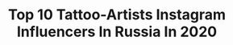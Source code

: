 ---
title: Top 10 Tattoo-Artists Instagram Influencers In Russia In 2020
description: >-
  Find top tattoo-artists Instagram influencers in Russia in 2020. Most popular hashtags: #tattoo #realistictattoo #skinartmag #nocturnalink.
platform: Instagram
profiles:
  - username: "zema_zima"
    fullname: >-
      JANE ZIMINA
    location: "Russia"
    followers: 36868
    engagement: 332
    commentsToLikes: 0.026951
    avatar: "https://scontent-ams4-1.cdninstagram.com/v/t51.2885-19/s320x320/37733308_1877851582517452_3181291639175905280_n.jpg?_nc_ht=scontent-ams4-1.cdninstagram.com&_nc_ohc=2UAwjwc5Q1gAX9a-9ce&oh=d4a91f5c50d39dc23d1b3a6e24ef1ec1&oe=5EBBB5E3"
    verified: false
    hashtags: "#inkdeep, #blackwork, #wtt, #inkstinct"
  - username: "broock.schaft"
    fullname: >-
      Polina Svetlova
    location: "Russia"
    followers: 47474
    engagement: 240
    commentsToLikes: 0.021886
    avatar: "https://scontent-ams4-1.cdninstagram.com/v/t51.2885-19/s320x320/89259345_2822553511163150_8498785005042925568_n.jpg?_nc_ht=scontent-ams4-1.cdninstagram.com&_nc_ohc=LVP-QLbpK90AX_GWi2x&oh=609d92ce48a99c7878fdf75a1071aeb9&oe=5EB43881"
    verified: false
    hashtags: "#schaft, #backstage, #challenge"
  - username: "mo.no.tattoo"
    fullname: >-
      Svetlana Ehrt
    location: "Russia"
    followers: 13915
    engagement: 650
    commentsToLikes: 0.014317
    avatar: "https://scontent-lhr8-1.cdninstagram.com/v/t51.2885-19/s320x320/84967232_192717658459893_7178103130121306112_n.jpg?_nc_ht=scontent-lhr8-1.cdninstagram.com&_nc_ohc=x_BfwsRuoEMAX_Q_BE6&oh=8b9666be66254082255c3930e7ee77de&oe=5EB95C64"
    verified: false
    hashtags: ""
  - username: "katrinlove27"
    fullname: >-
      🔮Katrin Tattoo🔮
    location: "Russia"
    followers: 63465
    engagement: 126
    commentsToLikes: 0.020862
    avatar: "https://scontent-lhr8-1.cdninstagram.com/v/t51.2885-19/s320x320/81181068_160673571906387_4501712380085927936_n.jpg?_nc_ht=scontent-lhr8-1.cdninstagram.com&_nc_ohc=TnGDRGK4DPMAX_x2Vef&oh=00f1f2321ba90ba2906aa3e8d7ecd646&oe=5EBB82CF"
    verified: false
    hashtags: "#inkedspace, #stayathome, #piersib, #tattoospace"
  - username: "jerry_tattoo"
    fullname: >-
      Lettering ♠️🖤 Mandala script
    location: "Russia"
    followers: 39170
    engagement: 171
    commentsToLikes: 0.015128
    avatar: "https://scontent-lhr8-1.cdninstagram.com/v/t51.2885-19/s320x320/50112073_230821841195699_4575549769916612608_n.jpg?_nc_ht=scontent-lhr8-1.cdninstagram.com&_nc_ohc=XUAE5RFDJnsAX9hvegI&oh=ea6cd818331fd572e619ac6d2cbe0b7b&oe=5EBC2C14"
    verified: false
    hashtags: "#lettering, #letterart, #moscowcity, #tattoospb"
  - username: "swallow_tattoo"
    fullname: >-
      #Гошанмосковский
    location: "Russia"
    followers: 25278
    engagement: 431
    commentsToLikes: 0.044611
    avatar: "https://scontent-dus1-1.cdninstagram.com/v/t51.2885-19/s320x320/65387462_341816926707233_3890613463864573952_n.jpg?_nc_ht=scontent-dus1-1.cdninstagram.com&_nc_ohc=8dYCFbOhiqYAX8cC2WG&oh=97a39a6e97a543c00c97f12c86faa255&oe=5E8BAC8E"
    verified: false
    hashtags: "#witcher3, #witcher2, #margotrobbie, #spain"
  - username: "adeliya__art"
    fullname: >-
      Мехенди▪︎Tату▪︎Казань|Model 🖤
    location: "Russia"
    followers: 16839
    engagement: 158
    commentsToLikes: 0.048794
    avatar: "https://scontent-ams4-1.cdninstagram.com/v/t51.2885-19/s320x320/18723212_438164576539693_6718761557544665088_a.jpg?_nc_ht=scontent-ams4-1.cdninstagram.com&_nc_ohc=hnOaK44bMU0AX9_0eqM&oh=b76172bb109641c9a635ba48ece5d36b&oe=5EB0B48B"
    verified: false
    hashtags: "#hennaart, #kazan, #henna, #tattookazan"
  - username: "butrin7"
    fullname: >-
      
    location: "Russia"
    followers: 25851
    engagement: 240
    commentsToLikes: 0.022124
    avatar: "https://scontent-ams4-1.cdninstagram.com/v/t51.2885-19/s320x320/80602124_2620880024687247_2573703704100208640_n.jpg?_nc_ht=scontent-ams4-1.cdninstagram.com&_nc_ohc=Ib_uL522koUAX9ZE0TG&oh=f3f97b6ca967bc738c7eafd353112a62&oe=5EB5A34E"
    verified: false
    hashtags: "#realistictattoo, #fkironsxion, #guntattoos, #tattoogirl"
  - username: "verypoisonivy"
    fullname: >-
      Russian Tattoo Girl 🐈
    location: "Russia"
    followers: 25085
    engagement: 354
    commentsToLikes: 0.013900
    avatar: "https://scontent-ams4-1.cdninstagram.com/v/t51.2885-19/s320x320/91921402_2505330269721557_617708896659701760_n.jpg?_nc_ht=scontent-ams4-1.cdninstagram.com&_nc_ohc=Q-PuWDph45AAX9v8Z7t&oh=b887811e063b5f09f12cbcdeeaac0847&oe=5EB90532"
    verified: false
    hashtags: "#trustory, #stayhome"
  - username: "renortattoo"
    fullname: >-
      Kirill Matusevich
    location: "Russia"
    followers: 29484
    engagement: 116
    commentsToLikes: 0.084826
    avatar: "https://scontent-ams4-1.cdninstagram.com/v/t51.2885-19/s320x320/93189890_586219855582713_2418017272833507328_n.jpg?_nc_ht=scontent-ams4-1.cdninstagram.com&_nc_ohc=odvP7N5XiyYAX9JVmSA&oh=6deed57584254330cf2c4cefcaf5cfda&oe=5EB953E4"
    verified: false
    hashtags: "#girltattoo, #chicanotattoo, #nocturnal, #horrortattoo"
---